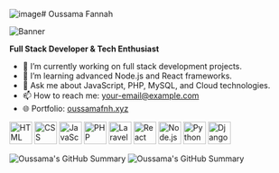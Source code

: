 ![image](https://github.com/user-attachments/assets/025582bc-a5ba-47a1-80c4-b15af4adbb10)# Oussama Fannah

![Banner](https://res.cloudinary.com/dq7kjds8s/image/upload/v1727835161/kf2wzb2z1rmu0rabmdiq.gif)


**Full Stack Developer & Tech Enthusiast**

- 🔭 I’m currently working on full stack development projects.
- 🌱 I’m learning advanced Node.js and React frameworks.
- 💬 Ask me about JavaScript, PHP, MySQL, and Cloud technologies.
- 📫 How to reach me: [your-email@example.com](mailto:your-email@example.com)
- 🌐 Portfolio: [oussamafnh.xyz](https://www.oussamafnh.xyz)



<img src="https://img.icons8.com/color/48/000000/html-5.png" alt="HTML" width="40" height="40"/>
<img src="https://img.icons8.com/color/48/000000/css3.png" alt="CSS" width="40" height="40"/>
<img src="https://img.icons8.com/color/48/000000/javascript.png" alt="JavaScript" width="40" height="40"/>
<img src="https://img.icons8.com/officel/48/000000/php-logo.png" alt="PHP" width="40" height="40"/>
<img src="https://img.icons8.com/?size=100&id=Z-e7GFgHGFVM&format=png&color=FF0000" alt="Laravel" width="40" height="40"/>
<img src="https://img.icons8.com/plasticine/100/000000/react.png" alt="React" width="40" height="40"/>
<img src="https://img.icons8.com/color/48/000000/nodejs.png" alt="Node.js" width="40" height="40"/>
<img src="https://img.icons8.com/color/48/000000/python.png" alt="Python" width="40" height="40"/>
<img src="https://img.icons8.com/ios-filled/50/000000/django.png" alt="Django" width="40" height="40"/>




![Oussama's GitHub Summary](http://github-profile-summary-cards.vercel.app/api/cards/profile-details?username=oussamafnh&theme=github_dark)
![Oussama's GitHub Summary](http://github-profile-summary-cards.vercel.app/api/cards/repos-per-language?username=oussamafnh&theme=github_dark)


